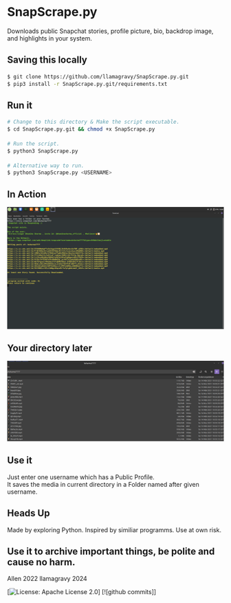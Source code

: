 # SnapScrape.py
Downloads public Snapchat stories, profile picture, bio, backdrop image, and highlights in your system.

## Saving this locally
```bash
$ git clone https://github.com/llamagravy/SnapScrape.py.git
$ pip3 install -r SnapScrape.py.git/requirements.txt
```

## Run it
```bash
# Change to this directory & Make the script executable.
$ cd SnapScrape.py.git && chmod +x SnapScrape.py

# Run the script.
$ python3 SnapScrape.py

# Alternative way to run.
$ python3 SnapScrape.py <USERNAME>
```

## In Action
![inAction](https://github.com/allendema/SnapScrap.py/raw/main/example1.png)


## Your directory later

![Directory](https://github.com/allendema/SnapScrap.py/raw/main/example2.png)




## Use it
Just enter one username which has a Public Profile.  
It saves the media in current directory in a Folder named after given username.  


## Heads Up
Made by exploring Python. Inspired by similiar programms. Use at own risk.

## Use it to archive important things, be polite and cause no harm.



Allen 2022
llamagravy 2024


[![License: Apache License 2.0](https://github.com/llamagravy/SnapScrape.py/blob/main/LICENSE)]
[![github commits]]
